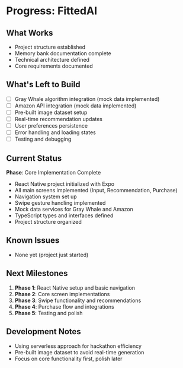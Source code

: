 # Progress: FittedAI

## What Works
- Project structure established
- Memory bank documentation complete
- Technical architecture defined
- Core requirements documented

## What's Left to Build
- [ ] Gray Whale algorithm integration (mock data implemented)
- [ ] Amazon API integration (mock data implemented)
- [ ] Pre-built image dataset setup
- [ ] Real-time recommendation updates
- [ ] User preferences persistence
- [ ] Error handling and loading states
- [ ] Testing and debugging

## Current Status
**Phase**: Core Implementation Complete
- React Native project initialized with Expo
- All main screens implemented (Input, Recommendation, Purchase)
- Navigation system set up
- Swipe gesture handling implemented
- Mock data services for Gray Whale and Amazon
- TypeScript types and interfaces defined
- Project structure organized

## Known Issues
- None yet (project just started)

## Next Milestones
1. **Phase 1**: React Native setup and basic navigation
2. **Phase 2**: Core screen implementations
3. **Phase 3**: Swipe functionality and recommendations
4. **Phase 4**: Purchase flow and integrations
5. **Phase 5**: Testing and polish

## Development Notes
- Using serverless approach for hackathon efficiency
- Pre-built image dataset to avoid real-time generation
- Focus on core functionality first, polish later
